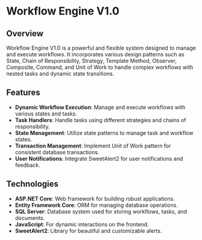 # Workflow Engine V1.0

## Overview

Workflow Engine V1.0 is a powerful and flexible system designed to manage and execute workflows. It incorporates various design patterns such as State, Chain of Responsibility, Strategy, Template Method, Observer, Composite, Command, and Unit of Work to handle complex workflows with nested tasks and dynamic state transitions.

## Features

- **Dynamic Workflow Execution**: Manage and execute workflows with various states and tasks.
- **Task Handlers**: Handle tasks using different strategies and chains of responsibility.
- **State Management**: Utilize state patterns to manage task and workflow states.
- **Transaction Management**: Implement Unit of Work pattern for consistent database transactions.
- **User Notifications**: Integrate SweetAlert2 for user notifications and feedback.

## Technologies

- **ASP.NET Core**: Web framework for building robust applications.
- **Entity Framework Core**: ORM for managing database operations.
- **SQL Server**: Database system used for storing workflows, tasks, and documents.
- **JavaScript**: For dynamic interactions on the frontend.
- **SweetAlert2**: Library for beautiful and customizable alerts.
